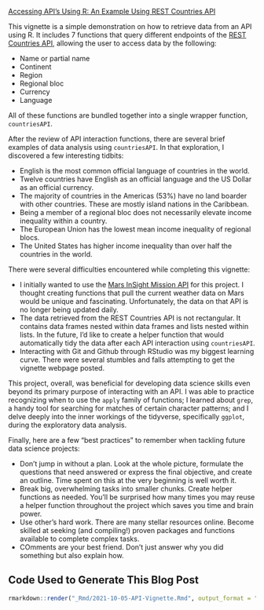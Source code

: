 
[Accessing API’s Using R: An Example Using REST Countries
API](https://not-that-john-williams.github.io/vignette-api/)

This vignette is a simple demonstration on how to retrieve data from an
API using R. It includes 7 functions that query different endpoints of
the [REST Countries API](https://restcountries.com/v2/), allowing the
user to access data by the following:

-   Name or partial name
-   Continent
-   Region
-   Regional bloc
-   Currency
-   Language

All of these functions are bundled together into a single wrapper
function, `countriesAPI`.

After the review of API interaction functions, there are several brief
examples of data analysis using `countriesAPI`. In that exploration, I
discovered a few interesting tidbits:

-   English is the most common official language of countries in the
    world.
-   Twelve countries have English as an official language and the US
    Dollar as an official currency.
-   The majority of countries in the Americas (53%) have no land boarder
    with other countries. These are mostly island nations in the
    Caribbean.
-   Being a member of a regional bloc does not necessarily elevate
    income inequality within a country.
-   The European Union has the lowest mean income inequality of regional
    blocs.
-   The United States has higher income inequality than over half the
    countries in the world.

There were several difficulties encountered while completing this
vignette:

-   I initially wanted to use the [Mars InSight Mission
    API](https://mars.nasa.gov/insight/weather/) for this project. I
    thought creating functions that pull the current weather data on
    Mars would be unique and fascinating. Unfortunately, the data on
    that API is no longer being updated daily.
-   The data retrieved from the REST Countries API is not rectangular.
    It contains data frames nested within data frames and lists nested
    within lists. In the future, I’d like to create a helper function
    that would automatically tidy the data after each API interaction
    using `countriesAPI`.
-   Interacting with Git and Github through RStudio was my biggest
    learning curve. There were several stumbles and falls attempting to
    get the vignette webpage posted.

This project, overall, was beneficial for developing data science skills
even beyond its primary purpose of interacting with an API. I was able
to practice recognizing when to use the `apply` family of functions; I
learned about `grep`, a handy tool for searching for matches of certain
character patterns; and I delve deeply into the inner workings of the
tidyverse, specifically `ggplot`, during the exploratory data analysis.

Finally, here are a few “best practices” to remember when tackling
future data science projects:

-   Don’t jump in without a plan. Look at the whole picture, formulate
    the questions that need answered or express the final objective, and
    create an outline. Time spent on this at the very beginning is well
    worth it.
-   Break big, overwhelming tasks into smaller chunks. Create helper
    functions as needed. You’ll be surprised how many times you may
    reuse a helper function throughout the project which saves you time
    and brain power.
-   Use other’s hard work. There are many stellar resources online.
    Become skilled at seeking (and compiling!) proven packages and
    functions available to complete complex tasks.
-   COmments are your best friend. Don’t just answer why you did
    something but also explain how.

## Code Used to Generate This Blog Post

``` r
rmarkdown::render("_Rmd/2021-10-05-API-Vignette.Rmd", output_format = "github_document", output_dir = "_posts", output_file = "2021-10-05-API-Vignette.md")
```
